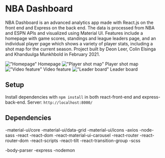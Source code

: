 # NBA Dashboard

NBA Dashboard is an advanced analytics app made with React.js on the front end and Express on the back end. The data is processed from NBA and ESPN APIs and visualized using Material UI. Features include a homepage with game scores, standings and league leaders page, and an individual player page which shows a variety of player stats, including a shot map for the current season. Project built by Deon Leer, Colin Elsinga and Khanduulga Munkhbold in February 2021.

!["Homepage"](https://github.com/celsinga/nba-dashboard/blob/master/react-front-end/public/Screenshots/Screen%20Shot%202021-03-01%20at%202.28.31%20PM.png)
Homepage
!["Player shot map"](https://github.com/celsinga/nba-dashboard/blob/master/react-front-end/public/Screenshots/Screen%20Shot%202021-03-01%20at%202.29.24%20PM.png)
Player shot map
!["Video feature"](https://github.com/celsinga/nba-dashboard/blob/master/react-front-end/public/Screenshots/Screen%20Shot%202021-03-01%20at%202.29.34%20PM.png)
Video feature
!["Leader board"](https://github.com/celsinga/nba-dashboard/blob/master/react-front-end/public/Screenshots/Screen%20Shot%202021-03-01%20at%202.28.48%20PM.png)
Leader board

## Setup

Install dependencies with `npm install` in both react-front-end and express-back-end.
Server: `http://localhost:8000/`

## Dependencies
-material-ui/core
-material-ui/data-grid
-material-ui/icons
-axios
-node-sass
-react
-react-dom
-react-material-ui-carousel
-react-router
-react-router-dom
-react-scripts
-react-tilt
-react-transition-group
-scss

-body-parser
-express
-nodemon
